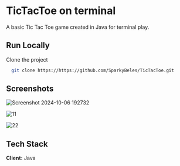 
# TicTacToe on terminal

A basic Tic Tac Toe game created in Java for terminal play.


## Run Locally

Clone the project

```bash
  git clone https://https://github.com/SparkyBeles/TicTacToe.git
```









## Screenshots


![Screenshot 2024-10-06 192732](https://github.com/user-attachments/assets/5ee829f3-e62e-4fdf-8b14-9ae63adaafa2)

![11](https://github.com/user-attachments/assets/bb10867e-14b7-4ace-b8b3-2acaba9fb290)

![22](https://github.com/user-attachments/assets/6816bdca-b4dc-4ff1-9b14-2958888a805a)




## Tech Stack

**Client:** Java
